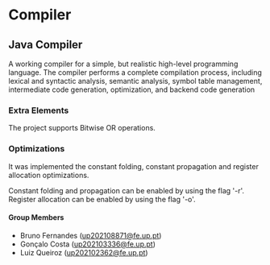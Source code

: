 # Compiler

## Java Compiler

A working compiler for a simple, but realistic high-level programming language. The compiler performs a complete compilation process, including lexical and syntactic analysis, semantic analysis, symbol table management, intermediate code generation, optimization, and backend code generation

### **Extra Elements**

The project supports Bitwise OR operations.

### **Optimizations**

It was implemented the constant folding, constant propagation and register allocation optimizations.

Constant folding and propagation can be enabled by using the flag '-r'.
Register allocation can be enabled by using the flag '-o'.

#### **Group Members**

 * Bruno Fernandes (up202108871@fe.up.pt)
 * Gonçalo Costa (up202103336@fe.up.pt)
 * Luiz Queiroz (up202102362@fe.up.pt)
